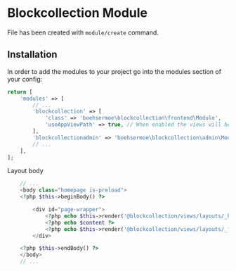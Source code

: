 # Blockcollection Module
 
File has been created with `module/create` command. 
 
## Installation

In order to add the modules to your project go into the modules section of your config:

```php
return [
    'modules' => [
        // ...
        'blockcollection' => [
            'class' => 'boehsermoe\blockcollection\frontend\Module',
            'useAppViewPath' => true, // When enabled the views will be looked up in the @app/views folder, otherwise the views shipped with the module will be used.
        ],
        'blockcollectionadmin' => 'boehsermoe\blockcollection\admin\Module',
        // ...
    ],
];
```

Layout body
```php
    // ...
    <body class="homepage is-preload">
    <?php $this->beginBody() ?>

        <div id="page-wrapper">
            <?php echo $this->render('@blockcollection/views/layouts/_header') ?>
            <?php echo $content ?>
            <?php echo $this->render('@blockcollection/views/layouts/_footer') ?>
        </div>

    <?php $this->endBody() ?>
    </body>
    // ...
```